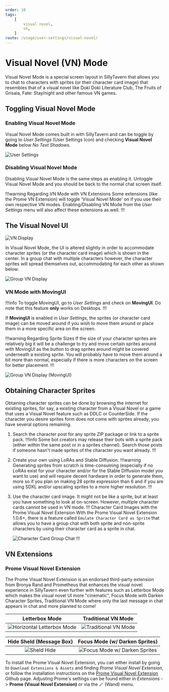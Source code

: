 ```yaml
---
order: 10
tags:
    [
        visual novel,
        vn,
    ]
route: /usage/user-settings/visual-novel/
---
```


# Visual Novel (VN) Mode

Visual Novel Mode is a special screen layout in SillyTavern that allows you to chat to characters with sprites (or their character card image) that resembles that of a visual novel like Doki Doki Literature Club, The Fruits of Grisaia, Fate: Stay/night and other famous VN games.

## Toggling Visual Novel Mode

### Enabling Visual Novel Mode

Visual Novel Mode comes built in with SillyTavern and can be toggle by going to *User Settings* (User Settings Icon) and checking **Visual Novel Mode** below *No Text Shadows*.

![User Settings](/static/vn/vn-mode-toggle.png)

### Disabling Visual Novel Mode

Disabling Visual Novel Mode is the same steps as enabling it. Untoggle Visual Novel Mode and you should be back to the normal chat screen itself.

!!!warning Regarding VN Mode with VN Extensions
Some extensions (like the Prome VN Extension) will toggle 'Visual Novel Mode' on if you use their own respective VN modes. Enabling/Disabling VN Mode from the *User Settings* menu will also affect these extensions as well.
!!!

## The Visual Novel UI

![VN Display](/static/vn/vn-display.png)

In Visual Novel Mode, the UI is altered slightly in order to accommodate character sprites (or the character card image) which is shown in the center. In a group chat with multiple characters however, the character sprites will spread themselves out, accommodating for each other as shown below.

![Group VN Display](/static/vn/group-vn-display.png)

### VN Mode with MovingUI

!!!info
To toggle MovingUI, go to *User Settings* and check on **MovingUI**. Do note that this feature **only** works on Desktops.
!!!

If **MovingUI** is enabled in *User Settings*, the sprites (or character card image) can be moved around if you wish to move them around or place them in a more specific area on the screen.

!!!warning Regarding Sprite Sizes
If the size of your character sprites are relatively big it will be a challenge to try and move certain sprites around with MovingUI as the button to drag sprites around might be covered underneath a existing sprite. You will probably have to move them around a bit more than normal, especially if there is more characters on the screen for better placement.
!!!

![Group VN Display (MovingUI)](/static/vn/vn-group-display-movingui.png)

## Obtaining Character Sprites

Obtaining character sprites can be done by browsing the internet for existing sprites, for say, a existing character from a Visual Novel or a game that uses a Visual Novel feature such as DDLC or CounterSide. If the character you desire sprites form does not come with sprites already, you have several options remaining.

1. Search the character post for any sprite ZIP package or link to a sprite pack.
    !!!info
    Some bot creators may release their bots with a sprite pack (either within the same post or in a sprites channel). Search those posts if someone hasn't made sprites of the character you want already.
    !!!
2. Create your own using LoRAs and Stable Diffusion.
    !!!warning
    Generating sprites from scratch is time-consuming (especially if no LoRAs exist for your character and/or for the Stable Diffusion model you want to use) and will require decent hardware in order to generate them, more so if you plan on making 28 sprite expression than 6 and if you are using SDXL and/or upscaling sprites to a more higher resolution.
    !!!
3. Use the character card image. It might not be like a sprite, but at least you have something to look at on-screen. However, multiple character cards cannot be used in VN mode.
    !!! Character Card Images with the Prome Visual Novel Extension
    With the Prome Visual Novel Extension 1.0.6+, there is a feature called `Emulate Character Card as Sprite` that allows you to have a group chat with both sprite and non-sprite characters by using their character card as a sprite in chat.

    ![Character Card Group Chat](/static/vn/extensions/prome/card-emulation.png)
    !!!

## VN Extensions

### Prome Visual Novel Extension

The Prome Visual Novel Extension is an endorsed third-party extension from Bronya Rand and Prometheus that enhances the visual novel experience in SillyTavern even further with features such as Letterbox Mode which makes the visual novel UI more "cinematic", Focus Mode with Darken Character Sprites, Traditional VN Mode where only the last message in chat appears in chat and more planned to come!

|                              Letterbox Mode                              |                          Traditional VN Mode                           |
|:------------------------------------------------------------------------:|:----------------------------------------------------------------------:|
| ![Horizontal Letterbox Mode](/static/vn/extensions/prome/horizontal.png) | ![Traditional VN Mode](/static/vn/extensions/prome/single-message.png) |

|                 Hide Sheld (Message Box)                  |                      Focus Mode (w/ Darken Sprites)                      |
|:---------------------------------------------------------:|:------------------------------------------------------------------------:|
| ![Sheld Hide](/static/vn/extensions/prome/sheld_hide.png) | ![Focus Mode w/ Darken Sprites](/static/vn/extensions/prome/defocus.png) |

To install the Prome Visual Novel Extension, you can either install by going to `Download Extensions & Assets` and finding *Prome Visual Novel Extension*, or follow the installation instructions on the [Prome Visual Novel Extension](https://github.com/Bronya-Rand/Prome-VN-Extension?tab=readme-ov-file#installation-and-usage) Github page. Adjusting Prome's settings can be found either in *Extensions* -> **Prome (Visual Novel Extension)** or via the 🪄 (Wand) menu.
